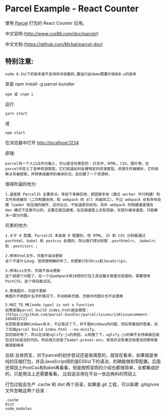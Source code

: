 # Parcel Example - React Counter

使用 [Parcel](https://parceljs.org/) 打包的 React Counter 应用。

中文官网:(http://www.css88.com/doc/parcel/)
    
中文文档:(https://github.com/Mcbai/parcel-doc)

## 特别注意:
    node 8.X以下的版本是不支持异步函数的,要运行此demo需要升级到8.x的版本

安装
    npm install -g parcel-bundler
    
    npm 或 cnpm i

运行

    yarn start

或

    npm start

在浏览器中打开 <http://localhost:1234>

原理:

    parcel将一个入口点作为输入，可以是任何类型的：JS文件，HTML，CSS，图片等。在parcel中定义了各种资源类型，它们知道如何处理特定的资源类型。资源文件被解析，它的依赖关系被提取，并转换成最终的编译形式。这创建了一个资源树.

值得吹逼的地方:

    1.速度是 ParcelJS 主要卖点。体验下来确实快，原因是多核（通过 worker 平行构建）和文件系统缓存（二次构建会快，和 webpack 的 dll 异曲同工）。不过 webpack 也有多核处理 loader 和压缩的插件，没对比过，不知道差异如何。另外 webpack 的构建速度慢在 dev 模式下还是可以的，主要还是压缩慢，在压缩速度上没有突破，仅提升编译速度，只能解决一部分问题。

坑爹的地方:

    1.关于 0 配置。ParcelJS 本身是 0 配置的，但 HTML、JS 和 CSS 分别是通过 posthtml、babel 和 postcss 处理的，所以我们得分别配 .posthtmlrc、.babelrc 和 .postcssrc ;

    2.修改html文件，页面不自动更新
    这个不是什么bug，官网很明确的写了，热更新只针对css和JavaScript。

    3.修改css文件，页面不自动更新
    这个就是个问题了，在一个比webpack快10倍的打包工具这篇文章里也有提到，需要使用PostCSS，这个得后面试试。

    4.更换图片，内容不更新
    换图片不换图片名字的情况下，手动刷新页面，页面中的图片也不会更换

    5.MOZ_TO_ME[node.type] is not a function
    如果直接parcel build index.html就会报错：
    (https://github.com/parcel-bundler/parcel/issues/11#issuecomment-349491572)
    在回答里说跟Windows有关，不过我试了下，并不是Windows的问题，然后照着他的答案，加了后缀parcel build index.html --no-minify。
    加完就好用了，所以应该是uglify-js的原因，上网搜了下，uglify-js的确不支持直接压缩包含ES6语法的代码。然后我又安装了babel-preset-env，发现并没有像文档里说的那样直接就能编译

总结
    总体而言，对于parcel的初步尝试还是很满意的，就现在看来，如果就是单纯的压缩打包，并且JavaScript用的是ES6以下的语法，的确能做到零配置。后面还得加上PostCss和Babel再看看，但是按照官网的介绍也都很简单，全都集成好的，只是用法上还需要看看。
    比较适合用在平台一些边角料的项目上

打包过程会生产 .cache 和 dist 两个目录，如果是 git 工程，可以新建 .gitignore 文件忽略这两个目录：

```
.cache
dist
node_modules
```
